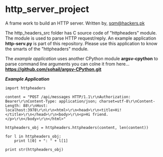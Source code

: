 # http\_server\_project
A frame work to build an HTTP server. Written by, sqm@hackers.pk

The http\_headers\_src folder has C source code of "httpheaders" module. The module is used to parse HTTP request/reply. An example application **http-serv.py** is part of this repository. Please use this application to know the smarts of the "httpheaders" module. 

The _example application_ uses another CPython module **argsv-cpython** to parse command line arguments you can colne it from here... __https://github.com/sohail/argsv-CPython.git__ 

___Example Application___

```
import httpheaders

content = "POST /api/messages HTTP/1.1\r\nAuthorization: Bearer\r\nContent-Type: application/json; charset=utf-8\r\nContent-Length: 88\r\nHost: localhost:3978\r\n\r\n<html>\r\n<head>\r\n<title>Hi!</title>\r\n</head>\r\n<body>\r\n<p>Hi friend.</p>\r\n</body>\r\n</html>"

httpheaders_obj = httpheaders.httpheaders(content, len(content))

for l in httpheaders_obj:
    print l[0] + ": " + l[1]

print str(httpheaders_obj)
```

